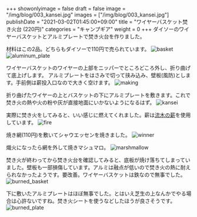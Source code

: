 +++
showonlyimage = false
draft = false
image = "/img/blog/003_kansei.jpg"
images = ["/img/blog/003_kansei.jpg"]
publishDate = "2021-03-02T01:45:00+09:00"
title = "ワイヤーバスケット焚き火台 (220円)"
categories = "キャンプギア"
weight = 0
+++
ダイソーのワイヤーバスケットとアルミプレートで焚き火台を作りました。
<!--more-->

材料はこの2品。どちらもダイソーで110円で売られています。
![basket](/img/blog/003_basket.jpg)
![aluminum_plate](/img/blog/003_aluminum_plate.jpg)

ワイヤーバスケットのワイヤーの上部をニッパーでところどころ外し、折り曲げて底上げします。
アルミプレートをはさみで切って挟み込み、壁板(風防)とします。手前側は薪投入口なので大きく空けます。
![making](/img/blog/003_making.jpg)

折り曲げたワイヤーの上とバスケットの下にアルミプレートを敷きます。これで焚き火の熱や火の粉や灰が直接地面にいかないようになるはず。
![kansei](/img/blog/003_kansei.jpg)

実際に焚き火をしてみると、いい感じに燃えてくれました。薪は[流木の薪](/blog/001_driftwood/)を使用しています。
![fire](/img/blog/003_fire.jpg)

焼き網(110円)を敷いてシャウエッセンを焼きました。
![winner](/img/blog/003_winner.jpg)

熾火になったら網を外して焼きマシュマロ。
![marshmallow](/img/blog/003_marshmallow.jpg)

焚き火が終わってから焚き火台を確認してみると、底板が焼け落ちてしまっていました。壁板も一部損傷しています。アルミは融点が低いので焚き火の熱に耐えられなかったようです。要改善。ワイヤーバスケットは鉄なので無事でした。
![burned_basket](/img/blog/003_burned_basket.jpg)

下に敷いたアルミプレートはほぼ無事でした。とはいえ芝生の上なんかでやる場合は心許ないですね。焚き火シートを使うなどしたほうが良さそうです。
![burned_plate](/img/blog/003_burned_plate.jpg)
